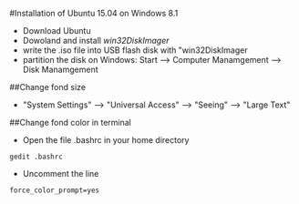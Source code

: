 #Installation of Ubuntu 15.04 on Windows 8.1

* Download Ubuntu
* Dowoland and install *win32DiskImager*
* write the .iso file into USB flash disk with "win32DiskImager
* partition the disk on Windows: Start --> Computer Manamgement --> Disk Manamgement 


##Change fond size
* "System Settings" --> "Universal Access" --> "Seeing" --> "Large Text"

##Change fond color in terminal 
* Open the file .bashrc in your home directory
```
gedit .bashrc
```
* Uncomment the line 
```
force_color_prompt=yes
```
